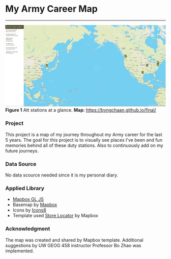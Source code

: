# My Army Career Map
---
![alt text](/img/map.PNG)
**Figure 1** Att stations at a glance.
**Map**: https://byngchaan.github.io/final/

### Project
This project is a map of my journey throughout my Army career for the last 5 years. The goal for this project is to visually see places I've been and fun memories behind all of these duty stations. Also to continuously add on my future journeys. 

### Data Source
No data scource needed since it is my personal diary.

### Applied Library
* [Mapbox GL JS](https://docs.mapbox.com/mapbox-gl-js/api/)
* Basemap by [Mapbox](https://www.mapbox.com/)
* Icons by [Icons8](https://icons8.com/icon/33980/us-army)
* Template used [Store Locator](https://docs.mapbox.com/help/tutorials/building-a-store-locator/) by Mapbox
### Acknowledgment
The map was created and shared by Mapbox template. Additional suggestions by UW GEOG 458 instructor Professor Bo Zhao was implemented.
